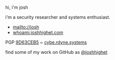 hi, i'm josh

i'm a security researcher and systems enthusiast. 

- [mailto://josh](mailto:josh@atdotcomdotcomdot.com?subject=web:)
- [whoami.joshhighet.com](https://whoami.joshhighet.com)

PGP [9D63CEB5](https://keybase.io/joshhighet/pgp_keys.asc) ~  [cybe.rdyne.systems](https://cybe.rdyne.systems)

find some of my work on GitHub as [@joshhighet](http://github.com/joshhighet)
